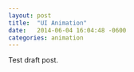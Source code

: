 ```yaml
---
layout: post
title:  "UI Animation"
date:   2014-06-04 16:04:48 -0600
categories: animation
---
```


Test draft post.
